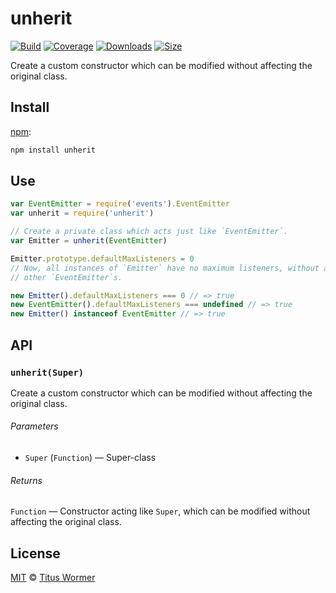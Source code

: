 # unherit

[![Build][build-badge]][build]
[![Coverage][coverage-badge]][coverage]
[![Downloads][downloads-badge]][downloads]
[![Size][size-badge]][size]

Create a custom constructor which can be modified without affecting the original
class.

## Install

[npm][]:

```sh
npm install unherit
```

## Use

```js
var EventEmitter = require('events').EventEmitter
var unherit = require('unherit')

// Create a private class which acts just like `EventEmitter`.
var Emitter = unherit(EventEmitter)

Emitter.prototype.defaultMaxListeners = 0
// Now, all instances of `Emitter` have no maximum listeners, without affecting
// other `EventEmitter`s.

new Emitter().defaultMaxListeners === 0 // => true
new EventEmitter().defaultMaxListeners === undefined // => true
new Emitter() instanceof EventEmitter // => true
```

## API

### `unherit(Super)`

Create a custom constructor which can be modified without affecting the original
class.

###### Parameters

*   `Super` (`Function`) — Super-class

###### Returns

`Function` — Constructor acting like `Super`, which can be modified without
affecting the original class.

## License

[MIT][license] © [Titus Wormer][author]

<!-- Definitions -->

[build-badge]: https://img.shields.io/travis/wooorm/unherit.svg

[build]: https://travis-ci.org/wooorm/unherit

[coverage-badge]: https://img.shields.io/codecov/c/github/wooorm/unherit.svg

[coverage]: https://codecov.io/github/wooorm/unherit

[downloads-badge]: https://img.shields.io/npm/dm/unherit.svg

[downloads]: https://www.npmjs.com/package/unherit

[size-badge]: https://img.shields.io/bundlephobia/minzip/unherit.svg

[size]: https://bundlephobia.com/result?p=unherit

[npm]: https://docs.npmjs.com/cli/install

[license]: license

[author]: https://wooorm.com
